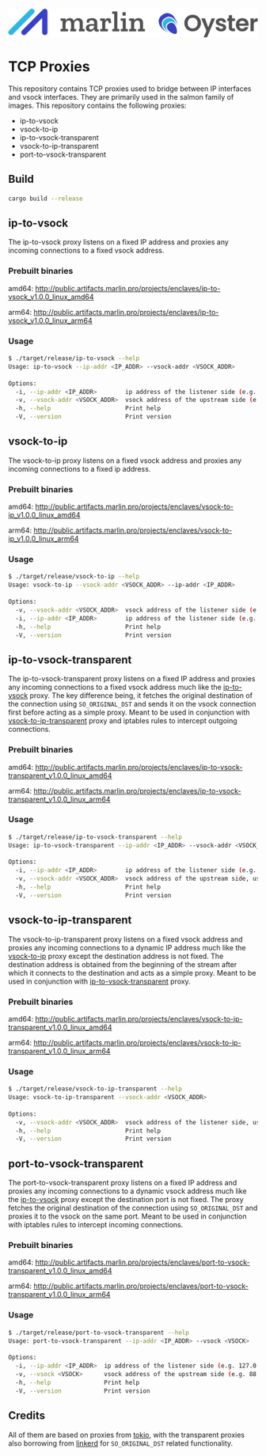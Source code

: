 ![Marlin Oyster Logo](./logo.svg)

# TCP Proxies

This repository contains TCP proxies used to bridge between IP interfaces and vsock interfaces. They are primarily used in the salmon family of images. This repository contains the following proxies:
- ip-to-vsock
- vsock-to-ip
- ip-to-vsock-transparent
- vsock-to-ip-transparent
- port-to-vsock-transparent

## Build

```bash
cargo build --release
```

## ip-to-vsock

The ip-to-vsock proxy listens on a fixed IP address and proxies any incoming connections to a fixed vsock address.

### Prebuilt binaries

amd64: http://public.artifacts.marlin.pro/projects/enclaves/ip-to-vsock_v1.0.0_linux_amd64

arm64: http://public.artifacts.marlin.pro/projects/enclaves/ip-to-vsock_v1.0.0_linux_arm64

### Usage

```bash
$ ./target/release/ip-to-vsock --help
Usage: ip-to-vsock --ip-addr <IP_ADDR> --vsock-addr <VSOCK_ADDR>

Options:
  -i, --ip-addr <IP_ADDR>        ip address of the listener side (e.g. 0.0.0.0:4000)
  -v, --vsock-addr <VSOCK_ADDR>  vsock address of the upstream side (e.g. 88:4000)
  -h, --help                     Print help
  -V, --version                  Print version
```

## vsock-to-ip

The vsock-to-ip proxy listens on a fixed vsock address and proxies any incoming connections to a fixed ip address.

### Prebuilt binaries

amd64: http://public.artifacts.marlin.pro/projects/enclaves/vsock-to-ip_v1.0.0_linux_amd64

arm64: http://public.artifacts.marlin.pro/projects/enclaves/vsock-to-ip_v1.0.0_linux_arm64

### Usage

```bash
$ ./target/release/vsock-to-ip --help
Usage: vsock-to-ip --vsock-addr <VSOCK_ADDR> --ip-addr <IP_ADDR>

Options:
  -v, --vsock-addr <VSOCK_ADDR>  vsock address of the listener side (e.g. 88:4000)
  -i, --ip-addr <IP_ADDR>        ip address of the listener side (e.g. 127.0.0.1:4000)
  -h, --help                     Print help
  -V, --version                  Print version
```

## ip-to-vsock-transparent

The ip-to-vsock-transparent proxy listens on a fixed IP address and proxies any incoming connections to a fixed vsock address much like the [ip-to-vsock](#ip-to-vsock) proxy. The key difference being, it fetches the original destination of the connection using `SO_ORIGINAL_DST` and sends it on the vsock connection first before acting as a simple proxy. Meant to be used in conjunction with [vsock-to-ip-transparent](#vsock-to-ip-transparent) proxy and iptables rules to intercept outgoing connections.

### Prebuilt binaries

amd64: http://public.artifacts.marlin.pro/projects/enclaves/ip-to-vsock-transparent_v1.0.0_linux_amd64

arm64: http://public.artifacts.marlin.pro/projects/enclaves/ip-to-vsock-transparent_v1.0.0_linux_arm64

### Usage

```bash
$ ./target/release/ip-to-vsock-transparent --help
Usage: ip-to-vsock-transparent --ip-addr <IP_ADDR> --vsock-addr <VSOCK_ADDR>

Options:
  -i, --ip-addr <IP_ADDR>        ip address of the listener side (e.g. 127.0.0.1:1200)
  -v, --vsock-addr <VSOCK_ADDR>  vsock address of the upstream side, usually the other side of the transparent proxy (e.g. 3:1200)
  -h, --help                     Print help
  -V, --version                  Print version
```

## vsock-to-ip-transparent

The vsock-to-ip-transparent proxy listens on a fixed vsock address and proxies any incoming connections to a dynamic IP address much like the [vsock-to-ip](#vsock-to-ip) proxy except the destination address is not fixed. The destination address is obtained from the beginning of the stream after which it connects to the destination and acts as a simple proxy. Meant to be used in conjunction with [ip-to-vsock-transparent](#ip-to-vsock-transparent) proxy.

### Prebuilt binaries

amd64: http://public.artifacts.marlin.pro/projects/enclaves/vsock-to-ip-transparent_v1.0.0_linux_amd64

arm64: http://public.artifacts.marlin.pro/projects/enclaves/vsock-to-ip-transparent_v1.0.0_linux_arm64

### Usage

```bash
$ ./target/release/vsock-to-ip-transparent --help
Usage: vsock-to-ip-transparent --vsock-addr <VSOCK_ADDR>

Options:
  -v, --vsock-addr <VSOCK_ADDR>  vsock address of the listener side, usually open to the other side of the transparent proxy (e.g. 3:1200)
  -h, --help                     Print help
  -V, --version                  Print version
```

## port-to-vsock-transparent

The port-to-vsock-transparent proxy listens on a fixed IP address and proxies any incoming connections to a dynamic vsock address much like the [ip-to-vsock](#ip-to-vsock) proxy except the destination port is not fixed. The proxy fetches the original destination of the connection using `SO_ORIGINAL_DST` and proxies it to the vsock on the same port. Meant to be used in conjunction with iptables rules to intercept incoming connections.

### Prebuilt binaries

amd64: http://public.artifacts.marlin.pro/projects/enclaves/port-to-vsock-transparent_v1.0.0_linux_amd64

arm64: http://public.artifacts.marlin.pro/projects/enclaves/port-to-vsock-transparent_v1.0.0_linux_arm64

### Usage

```bash
$ ./target/release/port-to-vsock-transparent --help
Usage: port-to-vsock-transparent --ip-addr <IP_ADDR> --vsock <VSOCK>

Options:
  -i, --ip-addr <IP_ADDR>  ip address of the listener side (e.g. 127.0.0.1:1200)
  -v, --vsock <VSOCK>      vsock address of the upstream side (e.g. 88:1200)
  -h, --help               Print help
  -V, --version            Print version
```

## Credits

All of them are based on proxies from [tokio](https://tokio.rs/), with the transparent proxies also borrowing from [linkerd](https://linkerd.io/) for `SO_ORIGINAL_DST` related functionality.
